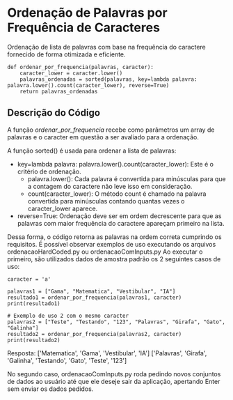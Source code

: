# Ordenação de Palavras por Frequência de Caracteres
Ordenação de lista de palavras com base na frequência do caractere fornecido de forma otimizada e eficiente.

```
def ordenar_por_frequencia(palavras, caracter):
    caracter_lower = caracter.lower()
    palavras_ordenadas = sorted(palavras, key=lambda palavra: palavra.lower().count(caracter_lower), reverse=True)
    return palavras_ordenadas
```

## Descrição do Código

A função _ordenar_por_frequencia_ recebe como parâmetros um array de palavras e o caracter em questão a ser avaliado para a ordenação.

A função sorted() é usada para ordenar a lista de palavras:
- key=lambda palavra: palavra.lower().count(caracter_lower): Este é o critério de ordenação.
  - palavra.lower(): Cada palavra é convertida para minúsculas para que a contagem do caractere não leve isso em consideração.
  - count(caracter_lower): O método count é chamado na palavra convertida para minúsculas contando quantas vezes o caracter_lower aparece.
- reverse=True: Ordenação deve ser em ordem decrescente para que as palavras com maior frequência do caractere apareçam primeiro na lista.

Dessa forma, o código retorna as palavras na ordem correta cumprindo os requisitos. É possível observar exemplos de uso executando os arquivos ordenacaoHardCoded.py ou ordenacaoComInputs.py
Ao executar o primeiro, são utilizados dados de amostra padrão os 2 seguintes casos de uso:

```
caracter = 'a'

palavras1 = ["Gama", "Matematica", "Vestibular", "IA"]
resultado1 = ordenar_por_frequencia(palavras1, caracter)
print(resultado1)

# Exemplo de uso 2 com o mesmo caracter
palavras2 = ["Teste", "Testando", "123", "Palavras", "Girafa", "Gato", "Galinha"]
resultado2 = ordenar_por_frequencia(palavras2, caracter)
print(resultado2)
```
Resposta:
['Matematica', 'Gama', 'Vestibular', 'IA']
['Palavras', 'Girafa', 'Galinha', 'Testando', 'Gato', 'Teste', '123']

No segundo caso, ordenacaoComInputs.py roda pedindo novos conjuntos de dados ao usuário até que ele deseje sair da aplicação, apertando Enter sem enviar os dados pedidos.
